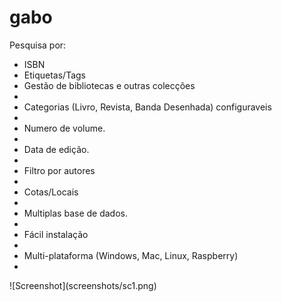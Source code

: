 # gabo
Pesquisa por:
<ul>
    <li>ISBN </li>
    <li>Etiquetas/Tags</li>
<li>Gestão de bibliotecas e outras colecções<li>
<li>Categorias (Livro, Revista, Banda Desenhada) configuraveis<li>
<li>Numero de volume.<li>
<li>Data de edição.<li>
<li>Filtro por autores<li>
<li>Cotas/Locais<li>
<li>Multiplas base de dados.<li>
<li>Fácil instalação<li>
<li>Multi-plataforma (Windows, Mac, Linux, Raspberry)<li>
</ul>
![Screenshot](screenshots/sc1.png)
